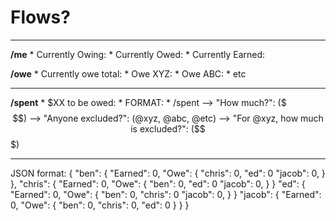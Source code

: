 # Flows?
---
**/me**
    * Currently Owing:
    * Currently Owed:
    * Currently Earned:

**/owe**
    * Currently owe total:
        * Owe XYZ:
        * Owe ABC:
        * etc

---

**/spent**
    * $XX to be owed:
    * FORMAT:
        * /spent --> "How much?": ($$$) --> "Anyone excluded?": (@xyz, @abc, @etc) --> "For @xyz, how much is excluded?": ($$$)


---

JSON format:
{
    "ben": {
        "Earned": 0,
        "Owe":  {
            "chris": 0,
            "ed": 0
            "jacob": 0,
        }
    },
    "chris":    {
        "Earned": 0,
        "Owe":  {
            "ben": 0,
            "ed": 0
            "jacob": 0,
        }
    }
    "ed":    {
        "Earned": 0,
        "Owe":  {
            "ben": 0,
            "chris": 0
            "jacob": 0,
        }
    }
    "jacob":    {
        "Earned": 0,
        "Owe":  {
            "ben": 0,
            "chris": 0,
            "ed": 0
        }
    }
}
